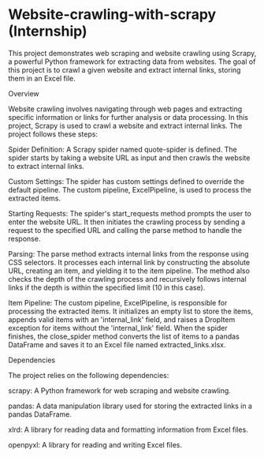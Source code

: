 # Website-crawling-with-scrapy (Internship)

This project demonstrates web scraping and website crawling using Scrapy, a powerful Python framework for extracting data from websites. The goal of this project is to crawl a given website and extract internal links, storing them in an Excel file.

Overview

Website crawling involves navigating through web pages and extracting specific information or links for further analysis or data processing. In this project, Scrapy is used to crawl a website and extract internal links. The project follows these steps:

Spider Definition: A Scrapy spider named quote-spider is defined. The spider starts by taking a website URL as input and then crawls the website to extract internal links.

Custom Settings: The spider has custom settings defined to override the default pipeline. The custom pipeline, ExcelPipeline, is used to process the extracted items.

Starting Requests: The spider's start_requests method prompts the user to enter the website URL. It then initiates the crawling process by sending a request to the specified URL and calling the parse method to handle the response.

Parsing: The parse method extracts internal links from the response using CSS selectors. It processes each internal link by constructing the absolute URL, creating an item, and yielding it to the item pipeline. The method also checks the depth of the crawling process and recursively follows internal links if the depth is within the specified limit (10 in this case).

Item Pipeline: The custom pipeline, ExcelPipeline, is responsible for processing the extracted items. It initializes an empty list to store the items, appends valid items with an 'internal_link' field, and raises a DropItem exception for items without the 'internal_link' field. When the spider finishes, the close_spider method converts the list of items to a pandas DataFrame and saves it to an Excel file named extracted_links.xlsx.

Dependencies

The project relies on the following dependencies:

scrapy: A Python framework for web scraping and website crawling.

pandas: A data manipulation library used for storing the extracted links in a pandas DataFrame.

xlrd: A library for reading data and formatting information from Excel files.

openpyxl: A library for reading and writing Excel files.
